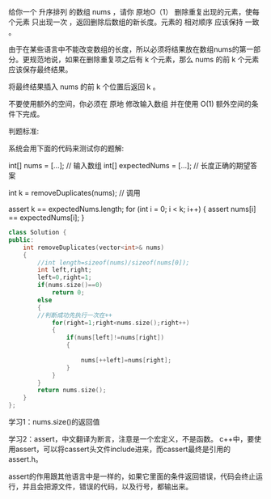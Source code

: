 

给你一个 升序排列 的数组 nums ，请你 原地O（1） 删除重复出现的元素，使每个元素 只出现一次 ，返回删除后数组的新长度。元素的 相对顺序 应该保持 一致 。

由于在某些语言中不能改变数组的长度，所以必须将结果放在数组nums的第一部分。更规范地说，如果在删除重复项之后有 k 个元素，那么 nums 的前 k 个元素应该保存最终结果。

将最终结果插入 nums 的前 k 个位置后返回 k 。

不要使用额外的空间，你必须在 原地 修改输入数组 并在使用 O(1) 额外空间的条件下完成。

判题标准:

系统会用下面的代码来测试你的题解:

int[] nums = [...]; // 输入数组
int[] expectedNums = [...]; // 长度正确的期望答案

int k = removeDuplicates(nums); // 调用

assert k == expectedNums.length;
for (int i = 0; i < k; i++) {
    assert nums[i] == expectedNums[i];
}

```cpp
class Solution {
public:
    int removeDuplicates(vector<int>& nums) 
    {
        //int length=sizeof(nums)/sizeof(nums[0]);
        int left,right;
        left=0,right=1;
        if(nums.size()==0)
            return 0;
        else
        {
        //判断成功先执行一次在++
            for(right=1;right<nums.size();right++)
            {
                if(nums[left]!=nums[right])
                {   
                    
                    nums[++left]=nums[right];
                }
            }
        }
        return nums.size();
    }
};
```

学习1：nums.size()的返回值

学习2：assert，中文翻译为断言，注意是一个宏定义，不是函数。
c++中，要使用assert，可以将cassert头文件include进来，而cassert最终是引用的assert.h。

assert的作用跟其他语言中是一样的，如果它里面的条件返回错误，代码会终止运行，并且会把源文件，错误的代码，以及行号，都输出来。



